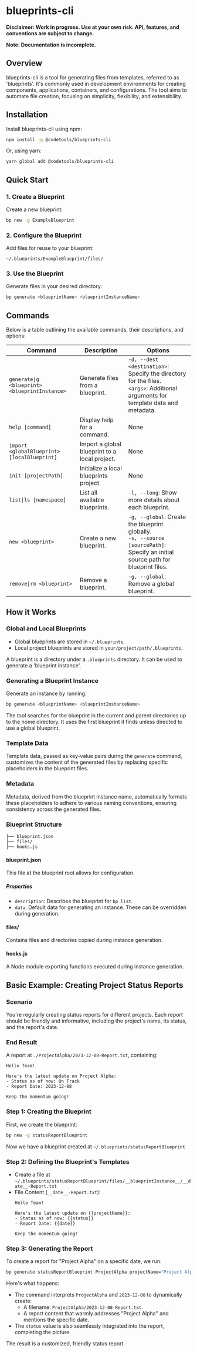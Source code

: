 # blueprints-cli

**Disclaimer: Work in progress. Use at your own risk. API, features, and conventions are subject to change.**

**Note: Documentation is incomplete.**

## Overview

blueprints-cli is a tool for generating files from templates, referred to as 'blueprints'. It's commonly used in development environments for creating components, applications, containers, and configurations. The tool aims to automate file creation, focusing on simplicity, flexibility, and extensibility.

## Installation

Install blueprints-cli using npm:

```bash
npm install -g @codetools/blueprints-cli
```

Or, using yarn:

```bash
yarn global add @codetools/blueprints-cli
```

## Quick Start

### 1. Create a Blueprint

Create a new blueprint:

```bash
bp new -g ExampleBlueprint
```

### 2. Configure the Blueprint

Add files for reuse to your blueprint:

```
~/.blueprints/ExampleBlueprint/files/
```

### 3. Use the Blueprint

Generate files in your desired directory:

```bash
bp generate <blueprintName> <blueprintInstanceName>
```

## Commands

Below is a table outlining the available commands, their descriptions, and options:

| Command | Description | Options |
| ------- | ----------- | ------- |
| `generate\|g <blueprint> <blueprintInstance>` | Generate files from a blueprint. | `-d, --dest <destination>`: Specify the directory for the files.<br>`<args>`: Additional arguments for template data and metadata. |
| `help [command]` | Display help for a command. | None |
| `import <globalBlueprint> [localBlueprint]` | Import a global blueprint to a local project. | None |
| `init [projectPath]` | Initialize a local blueprints project. | None |
| `list\|ls [namespace]` | List all available blueprints. | `-l, --long`: Show more details about each blueprint. |
| `new <blueprint>` | Create a new blueprint. | `-g, --global`: Create the blueprint globally. <br> `-s, --source [sourcePath]`: Specify an initial source path for blueprint files. |
| `remove\|rm <blueprint>` | Remove a blueprint. | `-g, --global`: Remove a global blueprint. |

## How it Works

### Global and Local Blueprints

- Global blueprints are stored in `~/.blueprints`.
- Local project blueprints are stored in `your/project/path/.blueprints`.

A blueprint is a directory under a `.blueprints` directory. It can be used to generate a 'blueprint instance'.

### Generating a Blueprint Instance

Generate an instance by running:

```bash
bp generate <blueprintName> <blueprintInstanceName>
```

The tool searches for the blueprint in the current and parent directories up to the home directory. It uses the first blueprint it finds unless directed to use a global blueprint.

### Template Data

Template data, passed as key-value pairs during the `generate` command, customizes the content of the generated files by replacing specific placeholders in the blueprint files.

### Metadata

Metadata, derived from the blueprint instance name, automatically formats these placeholders to adhere to various naming conventions, ensuring consistency across the generated files.

### Blueprint Structure

```
├── blueprint.json
├── files/
├── hooks.js
```

#### blueprint.json

This file at the blueprint root allows for configuration.

##### Properties

- `description`: Describes the blueprint for `bp list`.
- `data`: Default data for generating an instance. These can be overridden during generation.

#### files/

Contains files and directories copied during instance generation.

#### hooks.js

A Node module exporting functions executed during instance generation.

## Basic Example: Creating Project Status Reports

### Scenario

You're regularly creating status reports for different projects. Each report should be friendly and informative, including the project's name, its status, and the report's date.

### End Result

A report at `./ProjectAlpha/2023-12-08-Report.txt`, containing:

```plaintext
Hello Team!

Here's the latest update on Project Alpha:
- Status as of now: On Track
- Report Date: 2023-12-08

Keep the momentum going!
```

### Step 1: Creating the Blueprint

First, we create the blueprint:

```bash
bp new -g statusReportBlueprint
```

Now we have a blueprint created at `~/.blueprints/statusReportBlueprint`

### Step 2: Defining the Blueprint's Templates
- Create a file at `~/.blueprints/statusReportBlueprint/files/__blueprintInstance__/__date__-Report.txt`
- File Content (`__date__-Report.txt`):
  ```plaintext
  Hello Team!

  Here's the latest update on {{projectName}}:
  - Status as of now: {{status}}
  - Report Date: {{date}}

  Keep the momentum going!
  ```

### Step 3: Generating the Report

To create a report for "Project Alpha" on a specific date, we run:

```bash
bp generate statusReportBlueprint ProjectAlpha projectName="Project Alpha" status="On Track" date=2023-12-08
```

Here's what happens:

- The command interprets `ProjectAlpha` and `2023-12-08` to dynamically create:
  - A filename: `ProjectAlpha/2023-12-08-Report.txt`.
  - A report content that warmly addresses "Project Alpha" and mentions the specific date.
- The `status` value is also seamlessly integrated into the report, completing the picture.

The result is a customized, friendly status report.
